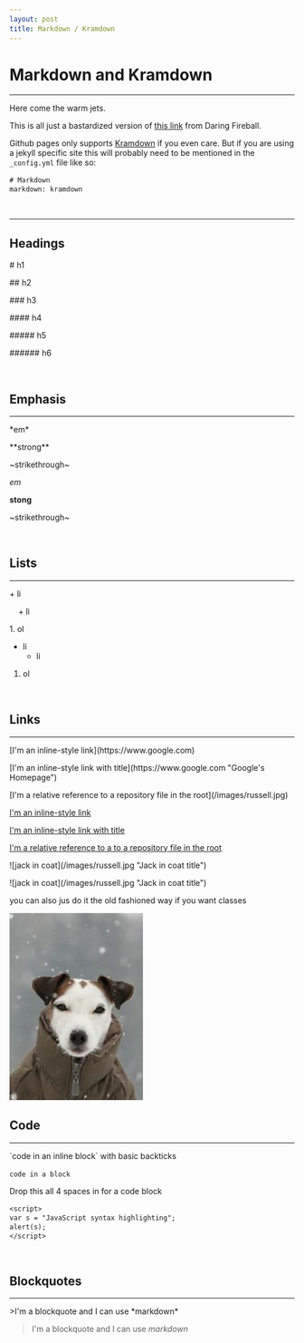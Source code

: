 ```yaml
---
layout: post
title: Markdown / Kramdown
---
```


# Markdown and Kramdown

***

Here come the warm jets.

This is all just a bastardized version of [this link](http://daringfireball.net/projects/markdown/syntax) from Daring Fireball.

Github pages only supports [Kramdown](http://kramdown.gettalong.org/syntax.html) if you even care. But if you are using a jekyll specific site this will probably need to be mentioned in the `_config.yml` file like so:

    # Markdown
    markdown: kramdown

<br>

***

## Headings

<p># h1</p>
<p>## h2</p>
<p>### h3</p>
<p>#### h4</p>
<p>##### h5</p>
<p>###### h6</p>

<br>

## Emphasis

***

<p>*em*</p>
<p>**strong**</p>
<p>~strikethrough~</p>

*em*

**stong**

~strikethrough~

<br>

## Lists

***

<p>+ li</p>
<p>&nbsp; &nbsp; + li</p>

<p>1. ol</p>

+ li
  + li

1. ol

<br>

## Links

***

<p>[I'm an inline-style link](https://www.google.com)</p>
<p>[I'm an inline-style link with title](https://www.google.com "Google's Homepage")</p>
<p>[I'm a relative reference to a repository file in the root](/images/russell.jpg)</p>

[I'm an inline-style link](https://www.google.com)

[I'm an inline-style link with title](https://www.google.com "Google's Homepage")

[I'm a relative reference to a to a repository file in the root](/images/russell.jpg)

<p>![jack in coat](/images/russell.jpg "Jack in coat title")</p>
![jack in coat](/images/russell.jpg "Jack in coat title")

you can also jus do it the old fashioned way if you want classes

<img class="img-responsive" src="/images/russell.jpg">

<br>

## Code

***

<p>`code in an inline block` with basic backticks</p>

`code in a block`

Drop this all 4 spaces in for a code block

    <script>
    var s = "JavaScript syntax highlighting";
    alert(s);
    </script>


<br>

## Blockquotes

***

<p>>I'm a blockquote and I can use *markdown*</p>

>I'm a blockquote and I can use *markdown*
